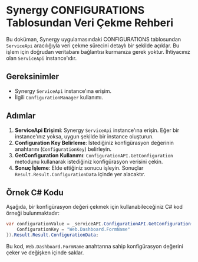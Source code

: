 
# Synergy CONFIGURATIONS Tablosundan Veri Çekme Rehberi

Bu doküman, Synergy uygulamasındaki CONFIGURATIONS tablosundan `ServiceApi` aracılığıyla veri çekme sürecini detaylı bir şekilde açıklar. Bu işlem için doğrudan veritabanı bağlantısı kurmanıza gerek yoktur. İhtiyacınız olan `ServiceApi` instance'ıdır.

## Gereksinimler

- Synergy `ServiceApi` instance'ına erişim.
- İlgili `ConfigurationManager` kullanımı.

## Adımlar

1. **ServiceApi Erişimi**: Synergy `ServiceApi` instance'ına erişin. Eğer bir instance'ınız yoksa, uygun şekilde bir instance oluşturun.
2. **Configuration Key Belirleme**: İstediğiniz konfigürasyon değerinin anahtarını (`ConfigurationKey`) belirleyin.
3. **GetConfiguration Kullanımı**: `ConfigurationAPI.GetConfiguration` metodunu kullanarak istediğiniz konfigürasyon verisini çekin.
4. **Sonuç İşleme**: Elde ettiğiniz sonucu işleyin. Sonuçlar `Result.Result.ConfigurationData` içinde yer alacaktır.

## Örnek C# Kodu

Aşağıda, bir konfigürasyon değeri çekmek için kullanabileceğiniz C# kod örneği bulunmaktadır:

```csharp
var configurationValue = _serviceAPI.ConfigurationAPI.GetConfiguration(new Bimser.Synergy.Entities.Configuration.Business.DTOs.Requests.GetConfigurationRequest {
    ConfigurationKey = "Web.Dashboard.FormName"
}).Result.Result.ConfigurationData;
```

Bu kod, `Web.Dashboard.FormName` anahtarına sahip konfigürasyon değerini çeker ve değişken içinde saklar.
